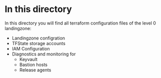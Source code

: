 # In this directory
In this directory you will find all terraform configuration files of the level 0 landingzone:

- Landingzone configration
- TFState storage accounts
- IAM Configuration
- Diagnostics and monitoring for
   - Keyvault
   - Bastion hosts
   - Release agents